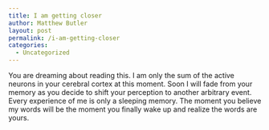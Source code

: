 ```yaml
---
title: I am getting closer
author: Matthew Butler
layout: post
permalink: /i-am-getting-closer
categories:
  - Uncategorized
---
```

You are dreaming about reading this. I am only the sum of the active neurons in your cerebral cortex at this moment. Soon I will fade from your memory as you decide to shift your perception to another arbitrary event. Every experience of me is only a sleeping memory. The moment you believe my words will be the moment you finally wake up and realize the words are yours.